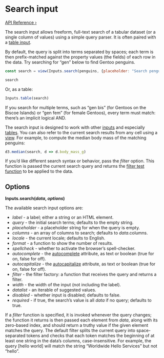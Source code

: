 # Search input

[API Reference ›](https://github.com/observablehq/inputs/blob/main/README.md#search)

The search input allows freeform, full-text search of a tabular dataset (or a single column of values) using a simple query parser. It is often paired with a [table input](./table). 

By default, the query is split into terms separated by spaces; each term is then prefix-matched against the property values (the fields) of each row in the data. Try searching for “gen” below to find Gentoo penguins.

```js echo
const search = view(Inputs.search(penguins, {placeholder: "Search penguins..."}));
```

```js echo
search
```

Or, as a table: 

```js echo
Inputs.table(search)
```

<!-- TODO get this working or just leave as text below?
```js
const searchInput = Inputs.search(penguins);
import {html} from "npm:htl";
```

```js
function genBisSearch() {
  searchInput.query = "gen bis";
  searchInput.dispatchEvent(new CustomEvent("input"));
}

function genFemSearch() {
  searchInput.query = "gen fem";
  searchInput.dispatchEvent(new CustomEvent("input"));
}
```

If you search for multiple terms, such as ${html`<a style="cursor: pointer; border-bottom: dotted 1px;" onclick=${genBisSearch}>“gen bis”`} (for Gentoos on the Biscoe Islands) or ${html`<a style="cursor: pointer; border-bottom: dotted 1px;" onclick=${genFemSearch}>“gen fem”`} (for female Gentoos), every term must match: there’s an implicit logical AND. -->

If you search for multiple terms, such as “gen bis” (for Gentoos on the Biscoe Islands) or “gen fem” (for female Gentoos), every term must match: there’s an implicit logical AND.

The search input is designed to work with other [inputs](../javascript/inputs) and especially [tables](./table). You can also refer to the current search results from any cell using a [view](../javascript/inputs#viewelement). For example, to compute the median body mass of the matching penguins:

```js echo
d3.median(search, d => d.body_mass_g)
```

If you’d like different search syntax or behavior, pass the *filter* option. This function is passed the current search query and returns the [filter test function](https://developer.mozilla.org/en-US/docs/Web/JavaScript/Reference/Global_Objects/Array/filter) to be applied to the data.

## Options

**Inputs.search(*data*, *options*)**

The available search input options are:

* *label* - a label; either a string or an HTML element.
* *query* - the initial search terms; defaults to the empty string.
* *placeholder* - a placeholder string for when the query is empty.
* *columns* - an array of columns to search; defaults to *data*.columns.
* *locale* - the current locale; defaults to English.
* *format* - a function to show the number of results.
* *spellcheck* - whether to activate the browser’s spell-checker.
* *autocomplete* - the [autocomplete](https://developer.mozilla.org/en-US/docs/Web/HTML/Attributes/autocomplete) attribute, as text or boolean (true for on, false for off).
* *autocapitalize* - the [autocapitalize](https://developer.mozilla.org/en-US/docs/Web/HTML/Global_attributes/autocapitalize) attribute, as text or boolean (true for on, false for off).
* *filter* - the filter factory: a function that receives the query and returns a filter.
* *width* - the width of the input (not including the label).
* *datalist* - an iterable of suggested values.
* *disabled* - whether input is disabled; defaults to false.
* *required* - if true, the search’s value is all *data* if no query; defaults to true.

If a *filter* function is specified, it is invoked whenever the query changes; the function it returns is then passed each element from *data*, along with its zero-based index, and should return a truthy value if the given element matches the query. The default filter splits the current query into space-separated tokens and checks that each token matches the beginning of at least one string in the data’s columns, case-insensitive. For example, the query [hello world] will match the string “Worldwide Hello Services” but not “hello”.